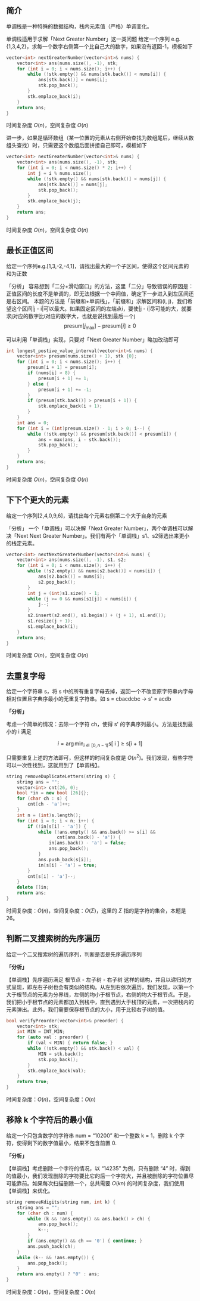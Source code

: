 ## 简介
单调栈是一种特殊的数据结构，栈内元素值（严格）单调变化。

单调栈适用于求解「Next Greater Number」这一类问题
给定一个序列 e.g. {1,3,4,2}，求每一个数字右侧第一个比自己大的数字，如果没有返回-1，模板如下
```cpp
vector<int> nextGreaterNumber(vector<int>& nums) {
    vector<int> ans(nums.size(), -1), stk;
    for (int i = 0; i < nums.size(); i++) {
        while (!stk.empty() && nums[stk.back()] < nums[i]) {
            ans[stk.back()] = nums[i];
            stk.pop_back();
        }
        stk.emplace_back(i);
    }
    return ans;
}
```
时间复杂度 $O(n)$，空间复杂度 $O(n)$

进一步，如果是循环数组（某一位置的元素从右侧开始查找为数组尾后，继续从数组头查找）时，只需要这个数组后面拼接自己即可，模板如下
```cpp
vector<int> nextGreaterNumber(vector<int>& nums) {
    vector<int> ans(nums.size(), -1), stk;
    for (int i = 0; i < nums.size() * 2; i++) {
        int j = i % nums.size();
        while (!stk.empty() && nums[stk.back()] < nums[j]) {
            ans[stk.back()] = nums[j];
            stk.pop_back();
        }
        stk.emplace_back(j);
    }
    return ans;
}
```
时间复杂度 $O(n)$，空间复杂度 $O(n)$

## 最长正值区间
给定一个序列e.g.[1,3,-2,-4,1]，请找出最大的一个子区间，使得这个区间元素的和为正数

「分析」
容易想到「二分+滑动窗口」的方法，这里「二分」导致错误的原因是：正值区间的长度不是单调的，即无法根据一个中间值，确定下一步进入到左区间还是右区间。
本题的方法是「前缀和+单调栈」，「前缀和」求解区间和(i, j)，我们希望这个区间|j - i|可以最大。如果固定区间的左端点i，要使|j - i|尽可能的大，就要求j对应的数字比i对应的数字大，也就是说找到最后一个j
$$\text{presum}[j_{\text{max}}] - \text{presum}[i] \geq 0$$

可以利用「单调栈」实现，只要对「Next Greater Number」略加改动即可

```cpp
int longest_postive_value_interval(vector<int>& nums) {
    vector<int> presum(nums.size() + 1), stk {0};
    for (int i = 0; i < nums.size(); i++) {
        presum[i + 1] = presum[i];
        if (nums[i] > 8) {
            presum[i + 1] += 1;
        } else {
            presum[i + 1] += -1;
        }
        if (presum[stk.back()] > presum[i + 1]) {
            stk.emplace_back(i + 1);
        }
    }
    int ans = 0;
    for (int i = (int)presum.size() - 1; i > 0; i--) {
        while (!stk.empty() && presum[stk.back()] < presum[i]) {
            ans = max(ans, i - stk.back());
            stk.pop_back();
        }
    }
    return ans;
}
```
时间复杂度 $O(n)$，空间复杂度 $O(n)$

## 下下个更大的元素
给定一个序列[2,4,0,9,6]，请找出每个元素右侧第二个大于自身的元素

「分析」
一个「单调栈」可以决解「Next Greater Number」，两个单调栈可以解决「Next Next Greater Number」。我们有两个「单调栈」s1、s2筛选出来更小的栈定元素。

```cpp
vector<int> nextNextGreaterNumber(vector<int>& nums) {
    vector<int> ans(nums.size(), -1), s1, s2;
    for (int i = 0; i < nums.size(); i++) {
        while (!s2.empty() && nums[s2.back()] < nums[i]) {
            ans[s2.back()] = nums[i];
            s2.pop_back();
        }
        int j = (int)s1.size() - 1;
        while (j >= 0 && nums[s1[j]] < nums[i]) {
            j--;
        }
        s2.insert(s2.end(), s1.begin() + (j + 1), s1.end());
        s1.resize(j + 1);
        s1.emplace_back(i);
    }
    return ans;
}
```
时间复杂度 $O(n)$，空间复杂度 $O(n)$

## 去重复字母
给定一个字符串 s，将 s 中的所有重复字母去掉，返回一个不改变原字符串内字母相对位置且字典序最小的无重复字符串。如 s = cbacdcbc -> s' = acdb

**「分析」**

考虑一个简单的情况：去除一个字符 ch，使得 s' 的字典序列最小。方法是找到最小的 i 满足 

$$
i = \arg \min_{i \in [0, n - 1)} \text{s[ i ]} \geq \text{s[i + 1]}
$$

只需要重复上述的方法即可，但这样的时间复杂度是 $O(n^{2})$。我们发现，有些字符可以一次性找到，这就用到了【单调栈】。

```cpp
string removeDuplicateLetters(string s) {
    string ans = "";
    vector<int> cnt(26, 0);
    bool *in = new bool [26]{};
    for (char ch : s) {
        cnt[ch - 'a']++;
    }
    int n = (int)s.length();
    for (int i = 0; i < n; i++) {
        if (!in[s[i] - 'a']) {
            while (!ans.empty() && ans.back() >= s[i] &&
                   cnt[ans.back() - 'a']) {
                in[ans.back() - 'a'] = false;
                ans.pop_back();
            }
            ans.push_back(s[i]);
            in[s[i] - 'a'] = true;
        }
        cnt[s[i] - 'a']--;
    }
    delete []in;
    return ans;
}
```
时间复杂度：$O(n)$，空间复杂度：$O(\Sigma)$，这里的 $\Sigma$ 指的是字符的集合，本题是 26。


## 判断二叉搜索树的先序遍历
给定一个二叉搜索树的遍历序列，判断是否是先序遍历序列

**「分析」**

【单调栈】先序遍历满足 根节点 - 左子树 - 右子树 这样的结构，并且以递归的方式呈现，即左右子树也会有类似的结构。从左到右依次遍历，我们发现，以第一个大于根节点的元素为分界线，左侧的均小于根节点，右侧的均大于根节点。于是，我们把小于根节点的元素都加入到栈中，直到遇到大于栈顶的元素，一次把栈内的元素弹出。此外，我们需要保存根节点的大小，用于比较右子树的值。

```cpp
bool verifyPreorder(vector<int>& preorder) {
    vector<int> stk;
    int MIN = INT_MIN;
    for (auto val : preorder) {
        if (val < MIN) { return false; }
        while (!stk.empty() && stk.back() < val) {
            MIN = stk.back();
            stk.pop_back();
        }
        stk.emplace_back(val);
    }
    return true;
}
```
时间复杂度：$O(n)$，空间复杂度：$O(n)$

## 移除 k 个字符后的最小值
给定一个只包含数字的字符串 num = “10200” 和一个整数 k = 1，删除 k 个字符，使得剩下的数字值最小，结果不包含前置 0.

**「分析」**

【单调栈】考虑删除一个字符的情况，以 “14235” 为例，只有删除 “4” 时，得到的值最小，我们发现删除的字符要比它的后一个字符大，并且被删除的字符位置尽可能靠前。如果每次扫描删除一个，总共需要 $O(kn)$ 的时间复杂度，我们使用【单调栈】来优化。

```cpp
string removeKdigits(string num, int k) {
    string ans = "";
    for (char ch : num) {
        while (k && !ans.empty() && ans.back() > ch) {
            ans.pop_back();
            k--;
        }
        if (ans.empty() && ch == '0') { continue; }
        ans.push_back(ch);
    }
    while (k-- && !ans.empty()) {
        ans.pop_back();
    }
    return ans.empty() ? "0" : ans;
}
```
时间复杂度：$O(n)$，空间复杂度：$O(n)$
